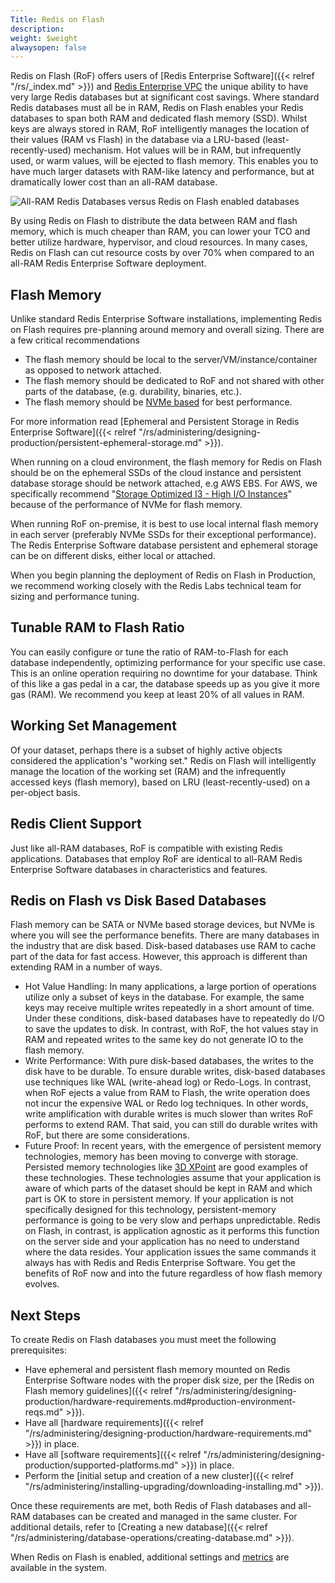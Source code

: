 ```yaml
---
Title: Redis on Flash
description: 
weight: $weight
alwaysopen: false
---
```

Redis on Flash (RoF) offers users of [Redis Enterprise
Software]({{< relref "/rs/_index.md" >}}) and [Redis
Enterprise VPC](https://redislabs.com/products/redis-cloud-private/) the unique ability to
have very large Redis databases but at significant cost savings. Where
standard Redis databases must all be in RAM, Redis on Flash enables your
Redis databases to span both RAM and dedicated flash memory
(SSD). Whilst keys are always stored in RAM, RoF intelligently manages
the location of their values (RAM vs Flash) in the database via a
LRU-based (least-recently-used) mechanism. Hot values will be in RAM,
but infrequently used, or warm values, will be ejected to flash memory.
This enables you to have much larger datasets with RAM-like latency and
performance, but at dramatically lower cost than an all-RAM database.

![All-RAM Redis Databases versus Redis on Flash enabled
databases](/images/rs/redis_flash_px.png?width=600&height=328)

By using Redis on Flash to distribute the data between RAM and flash
memory, which is much cheaper than RAM, you can lower your TCO and
better utilize hardware, hypervisor, and cloud resources. In many cases,
Redis on Flash can cut resource costs by over 70% when compared to an
all-RAM Redis Enterprise Software deployment.

## Flash Memory

Unlike standard Redis Enterprise Software installations, implementing
Redis on Flash requires pre-planning around memory and overall sizing.
There are a few critical recommendations

- The flash memory should be local to the server/VM/instance/container
    as opposed to network attached.
- The flash memory should be dedicated to RoF and not shared with other
    parts of the database, (e.g. durability, binaries, etc.).
- The flash memory should be [NVMe
    based](https://en.wikipedia.org/wiki/NVM_Express) for best
    performance.

For more information read [Ephemeral and Persistent Storage in Redis
Enterprise
Software]({{< relref "/rs/administering/designing-production/persistent-ephemeral-storage.md" >}}).

When running on a cloud environment, the flash memory for Redis on Flash
should be on the ephemeral SSDs of the cloud instance and persistent
database storage should be network attached, e.g AWS EBS. For AWS, we
specifically recommend "[Storage Optimized I3 - High I/O
Instances](https://aws.amazon.com/ec2/instance-types/#storage-optimized)"
because of the performance of NVMe for flash memory.

When running RoF on-premise, it is best to use local internal flash
memory in each server (preferably NVMe SSDs for their exceptional
performance). The Redis Enterprise Software database persistent and
ephemeral storage can be on different disks, either local or attached.

When you begin planning the deployment of Redis on Flash in Production,
we recommend working closely with the Redis Labs technical team for
sizing and performance tuning.

## Tunable RAM to Flash Ratio

You can easily configure or tune the ratio of RAM-to-Flash for each
database independently, optimizing performance for your specific use
case. This is an online operation requiring no downtime for your
database. Think of this like a gas pedal in a car, the database speeds
up as you give it more gas (RAM). We recommend you keep at least 20% of
all values in RAM.

## Working Set Management

Of your dataset, perhaps there is a subset of highly active objects
considered the application's "working set." Redis on Flash will
intelligently manage the location of the working set (RAM) and the
infrequently accessed keys (flash memory), based on LRU
(least-recently-used) on a per-object basis.

## Redis Client Support

Just like all-RAM databases, RoF is compatible with existing Redis
applications. Databases that employ RoF are identical to all-RAM Redis
Enterprise Software databases in characteristics and features.

## Redis on Flash vs Disk Based Databases

Flash memory can be SATA or NVMe based storage devices, but NVMe is
where you will see the performance benefits. There are many databases in
the industry that are disk based. Disk-based databases use RAM to cache
part of the data for fast access. However, this approach is different
than extending RAM in a number of ways.

- Hot Value Handling: In many applications, a large portion of
    operations utilize only a subset of keys in the database. For
    example, the same keys may receive multiple writes repeatedly in a
    short amount of time. Under these conditions, disk-based databases
    have to repeatedly do I/O to save the updates to disk. In contrast,
    with RoF, the hot values stay in RAM and repeated writes to the same
    key do not generate IO to the flash memory.
- Write Performance: With pure disk-based databases, the writes to the
    disk have to be durable. To ensure durable writes, disk-based
    databases use techniques like WAL (write-ahead log) or Redo-Logs. In
    contrast, when RoF ejects a value from RAM to Flash, the write
    operation does not incur the expensive WAL or Redo log techniques.
    In other words, write amplification with durable writes is much
    slower than writes RoF performs to extend RAM. That said, you can
    still do durable writes with RoF, but there are some considerations.
- Future Proof: In recent years, with the emergence of persistent
    memory technologies, memory has been moving to converge with
    storage. Persisted memory technologies like [3D
    XPoint](https://en.wikipedia.org/wiki/3D_XPoint) are good examples
    of these technologies. These technologies assume that your
    application is aware of which parts of the dataset should be kept in
    RAM and which part is OK to store in persistent memory. If your
    application is not specifically designed for this technology,
    persistent-memory performance is going to be very slow and perhaps
    unpredictable. Redis on Flash, in contrast, is application
    agnostic as it performs this function on the server side and your
    application has no need to understand where the data resides. Your
    application issues the same commands it always has with Redis and
    Redis Enterprise Software. You get the benefits of RoF now and into
    the future regardless of how flash memory evolves.

## Next Steps

To create Redis on Flash databases you must meet the following
prerequisites:

- Have ephemeral and persistent flash memory mounted on Redis
    Enterprise Software nodes with the proper disk size, per the [Redis
    on Flash memory
    guidelines]({{< relref "/rs/administering/designing-production/hardware-requirements.md#production-environment-reqs.md" >}}).
- Have all [hardware
    requirements]({{< relref "/rs/administering/designing-production/hardware-requirements.md" >}})
    in place.
- Have all [software
    requirements]({{< relref "/rs/administering/designing-production/supported-platforms.md" >}})
    in place.
- Perform the [initial setup and creation of a new
    cluster]({{< relref "/rs/administering/installing-upgrading/downloading-installing.md" >}}).

Once these requirements are met, both Redis of Flash databases and
all-RAM databases can be created and managed in the same cluster. For
additional details, refer to [Creating a new
database]({{< relref "/rs/administering/database-operations/creating-database.md" >}}).

When Redis on Flash is enabled, additional settings and
[metrics](redis-enterprise-documentation/administering/monitoring-metrics/definitions/#redis-flash-metrics)
are available in the system.
